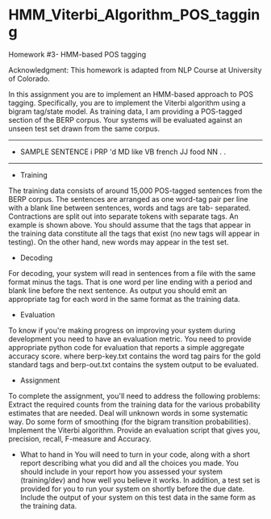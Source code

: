# HMM_Viterbi_Algorithm_POS_tagging

Homework #3- HMM-based POS tagging

Acknowledgment: This homework is adapted from NLP Course at University of Colorado.


In this assignment you are to implement an HMM-based approach to POS tagging. Specifically, you are
to implement the Viterbi algorithm using a bigram tag/state model. As training data, I am providing a
POS-tagged section of the BERP corpus. Your systems will be evaluated against an unseen test set drawn
from the same corpus.

--------------------
* SAMPLE SENTENCE
i
PRP
'd
MD
like VB
french JJ
food NN
.    .

---------------------

* Training

The training data consists of around 15,000 POS-tagged sentences from the BERP corpus. The sentences
are arranged as one word-tag pair per line with a blank line between sentences, words and tags are tab-
separated. Contractions are split out into separate tokens with separate tags. An example is shown above.
You should assume that the tags that appear in the training data constitute all the tags that exist (no new
tags will appear in testing). On the other hand, new words may appear in the test set.

* Decoding

For decoding, your system will read in sentences from a file with the same format minus the tags. That
is one word per line ending with a period and blank line before the next sentence. As output you should
emit an appropriate tag for each word in the same format as the training data.

* Evaluation

To know if you're making progress on improving your system during development you need to have an
evaluation metric. You need to provide appropriate python code for evaluation that reports a simple
aggregate accuracy score. 
where berp-key.txt contains the word <tab> tag pairs for the gold standard tags and berp-out.txt contains
the system output to be evaluated.
  
* Assignment

To complete the assignment, you'll need to address the following problems:
Extract the required counts from the training data for the various probability estimates that are needed.
Deal will unknown words in some systematic way.
Do some form of smoothing (for the bigram transition probabilities).
Implement the Viterbi algorithm.
Provide an evaluation script that gives you, precision, recall, F-measure and
Accuracy.

* What to hand in
You will need to turn in your code, along with a short report describing what you did and all the choices
you made. You should include in your report how you assessed your system (training/dev) and how well
you believe it works. In addition, a test set is provided for you to run your system on shortly before the
due date. Include the output of your system on this test data in the same form as the training data.
